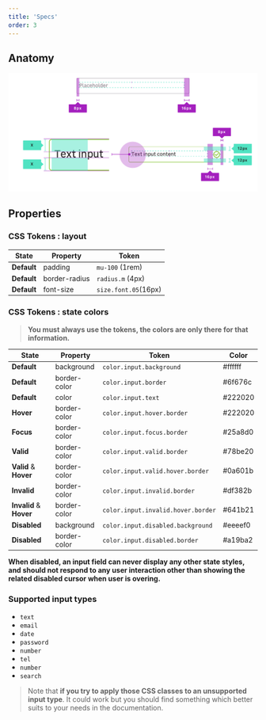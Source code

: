 ```yaml
---
title: 'Specs'
order: 3
---
```


## Anatomy
![spec visual](Inputs-documentation.png)

## Properties
### CSS Tokens : layout


| State                   | Property      | Token                              |
| ----------------------- | ------------- | ---------------------------------- |
| **Default**             | padding       | `mu-100` (1rem)                    |
| **Default**             | border-radius | `radius.m` (4px)                   |
| **Default**             | font-size     | `size.font.05`(16px)               |




### CSS Tokens : state colors
> **You must always use the tokens, the colors are only there for that information.**

| State                   | Property      | Token                               | Color     |
| ----------------------- | ------------- | ------------------------------------|---------- |
| **Default**             | background    | `color.input.background`            |  #ffffff  |
| **Default**             | border-color  | `color.input.border`                |  #6f676c  |
| **Default**             | color         | `color.input.text`                  |  #222020  |
| **Hover**               | border-color  | `color.input.hover.border`          |  #222020  |
| **Focus**               | border-color  | `color.input.focus.border`          |  #25a8d0  |
| **Valid**               | border-color  | `color.input.valid.border`          |  #78be20  |
| **Valid** & **Hover**   | border-color  | `color.input.valid.hover.border`    |  #0a601b  |
| **Invalid**             | border-color  | `color.input.invalid.border`        |  #df382b  |
| **Invalid** & **Hover** | border-color  | `color.input.invalid.hover.border`  |  #641b21  |
| **Disabled**            | background    | `color.input.disabled.background`   |  #eeeef0  |
| **Disabled**            | border-color  | `color.input.disabled.border`       |  #a19ba2  |

**When disabled, an input field can never display any other state styles, and should not respond to any user interaction other than showing the related disabled cursor when user is overing.**

<pattern path="src/patterns/--input/input-default-disabled"></pattern>

### Supported input types
<ul>
    <li><code>text</code></li>
    <li><code>email</code></li>
    <li><code>date</code></li>
    <li><code>password</code></li>
    <li><code>number</code></li>
    <li><code>tel</code></li>
    <li><code>number</code></li>
    <li><code>search</code></li>
</ul>

> Note that **if you try to apply those CSS classes to an unsupported input type**. It could work but you should find something which better suits to your needs in the documentation.
